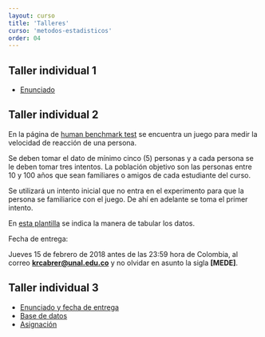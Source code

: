 ```yaml
---
layout: curso
title: 'Talleres'
curso: 'metodos-estadisticos'
order: 04
---
```




## Taller individual 1

- [Enunciado](./talleres/polvo_de_hornear.html)

## Taller individual 2

En la página de [human benchmark test](https://www.humanbenchmark.com/tests/reactiontime)
se encuentra un juego para medir la velocidad de reacción de una
persona.

Se deben tomar el dato de mínimo cinco (5) personas y a cada persona
se le deben tomar tres intentos. La población objetivo son
las personas entre 10 y 100 años que sean familiares o amigos de
cada estudiante del curso.

Se utilizará un intento inicial que no entra en el experimento para
que la persona se familiarice con el juego. De ahí en adelante se
toma el primer intento.

En [esta plantilla](./talleres/tiempos_reaccion.xlsx) se indica la manera
de tabular los datos.

Fecha de entrega:

Jueves 15 de febrero de 2018 antes de las 23:59 hora de Colombia,
al correo **krcabrer@unal.edu.co** y
no olvidar en asunto la sigla **[MEDE]**.

## Taller individual 3

- [Enunciado y fecha de entrega](./talleres/taller1_hinchamiento.html)
- [Base de datos](./talleres/hinchamiento.xlsx)
- [Asignación](./talleres/asignacion.xlsx)
<!---

## Contenido
{: .no_toc}

* ToC
{: toc}

## Taller individual 1

- [Enunciado](./talleres/bacterias.html)

## Taller individual 2

- [Enunciado](./talleres/tallerIndividual2.pdf)

## Taller individual 3

- [Enunciado](./talleres/ejercicios_en_clase.html)
-->
